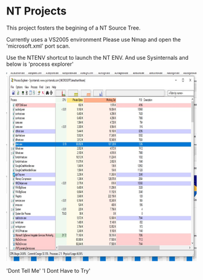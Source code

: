 # NT Projects

This project fosters the begining of a NT Source Tree.

Currently uses a VS2005 environment Please use Nmap and open the 'microsoft.xml'
port scan.

Use the NTENV shortcut to launch the NT ENV. And use Sysinternals and below is 'process explorer'

<img src="process.jpg" width="950" height="500">

'Dont Tell Me'
'I Dont Have to Try'